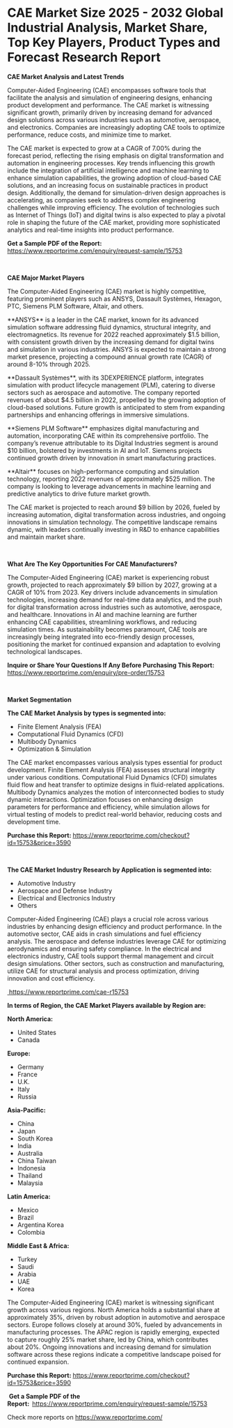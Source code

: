 <p><h1>CAE Market Size 2025 - 2032 Global Industrial Analysis, Market Share, Top Key Players, Product Types and Forecast Research Report</h1></p><p><strong>CAE Market Analysis and Latest Trends</strong></p>
<p><p>Computer-Aided Engineering (CAE) encompasses software tools that facilitate the analysis and simulation of engineering designs, enhancing product development and performance. The CAE market is witnessing significant growth, primarily driven by increasing demand for advanced design solutions across various industries such as automotive, aerospace, and electronics. Companies are increasingly adopting CAE tools to optimize performance, reduce costs, and minimize time to market.</p><p>The CAE market is expected to grow at a CAGR of 7.00% during the forecast period, reflecting the rising emphasis on digital transformation and automation in engineering processes. Key trends influencing this growth include the integration of artificial intelligence and machine learning to enhance simulation capabilities, the growing adoption of cloud-based CAE solutions, and an increasing focus on sustainable practices in product design. Additionally, the demand for simulation-driven design approaches is accelerating, as companies seek to address complex engineering challenges while improving efficiency. The evolution of technologies such as Internet of Things (IoT) and digital twins is also expected to play a pivotal role in shaping the future of the CAE market, providing more sophisticated analytics and real-time insights into product performance.</p></p>
<p><strong>Get a Sample PDF of the Report:&nbsp;</strong> <a href="https://www.reportprime.com/enquiry/request-sample/15753?utm_campaign=1420&utm_medium=2&utm_source=Github&utm_content=ia&utm_term=20032025&utm_id=cae">https://www.reportprime.com/enquiry/request-sample/15753</a></p>
<p>&nbsp;</p>
<p><strong>CAE Major Market Players</strong></p>
<p><p>The Computer-Aided Engineering (CAE) market is highly competitive, featuring prominent players such as ANSYS, Dassault Systèmes, Hexagon, PTC, Siemens PLM Software, Altair, and others. </p><p>**ANSYS** is a leader in the CAE market, known for its advanced simulation software addressing fluid dynamics, structural integrity, and electromagnetics. Its revenue for 2022 reached approximately $1.5 billion, with consistent growth driven by the increasing demand for digital twins and simulation in various industries. ANSYS is expected to maintain a strong market presence, projecting a compound annual growth rate (CAGR) of around 8-10% through 2025.</p><p>**Dassault Systèmes**, with its 3DEXPERIENCE platform, integrates simulation with product lifecycle management (PLM), catering to diverse sectors such as aerospace and automotive. The company reported revenues of about $4.5 billion in 2022, propelled by the growing adoption of cloud-based solutions. Future growth is anticipated to stem from expanding partnerships and enhancing offerings in immersive simulations.</p><p>**Siemens PLM Software** emphasizes digital manufacturing and automation, incorporating CAE within its comprehensive portfolio. The company’s revenue attributable to its Digital Industries segment is around $10 billion, bolstered by investments in AI and IoT. Siemens projects continued growth driven by innovation in smart manufacturing practices.</p><p>**Altair** focuses on high-performance computing and simulation technology, reporting 2022 revenues of approximately $525 million. The company is looking to leverage advancements in machine learning and predictive analytics to drive future market growth.</p><p>The CAE market is projected to reach around $9 billion by 2026, fueled by increasing automation, digital transformation across industries, and ongoing innovations in simulation technology. The competitive landscape remains dynamic, with leaders continually investing in R&D to enhance capabilities and maintain market share.</p></p>
<p>&nbsp;</p>
<p><strong>What Are The Key Opportunities For CAE Manufacturers?</strong></p>
<p><p>The Computer-Aided Engineering (CAE) market is experiencing robust growth, projected to reach approximately $9 billion by 2027, growing at a CAGR of 10% from 2023. Key drivers include advancements in simulation technologies, increasing demand for real-time data analytics, and the push for digital transformation across industries such as automotive, aerospace, and healthcare. Innovations in AI and machine learning are further enhancing CAE capabilities, streamlining workflows, and reducing simulation times. As sustainability becomes paramount, CAE tools are increasingly being integrated into eco-friendly design processes, positioning the market for continued expansion and adaptation to evolving technological landscapes.</p></p>
<p><strong>Inquire or Share Your Questions If Any Before Purchasing This Report:</strong> <a href="https://www.reportprime.com/enquiry/pre-order/15753?utm_campaign=1420&utm_medium=2&utm_source=Github&utm_content=ia&utm_term=20032025&utm_id=cae">https://www.reportprime.com/enquiry/pre-order/15753</a></p>
<p>&nbsp;</p>
<p><strong>Market Segmentation</strong></p>
<p><strong>The CAE Market Analysis by types is segmented into:</strong></p>
<p><ul><li>Finite Element Analysis (FEA)</li><li>Computational Fluid Dynamics (CFD)</li><li>Multibody Dynamics</li><li>Optimization & Simulation</li></ul></p>
<p><p>The CAE market encompasses various analysis types essential for product development. Finite Element Analysis (FEA) assesses structural integrity under various conditions. Computational Fluid Dynamics (CFD) simulates fluid flow and heat transfer to optimize designs in fluid-related applications. Multibody Dynamics analyzes the motion of interconnected bodies to study dynamic interactions. Optimization focuses on enhancing design parameters for performance and efficiency, while simulation allows for virtual testing of models to predict real-world behavior, reducing costs and development time.</p></p>
<p><strong>Purchase this Report:&nbsp;</strong><a href="https://www.reportprime.com/checkout?id=15753&price=3590&utm_campaign=1420&utm_medium=2&utm_source=Github&utm_content=ia&utm_term=20032025&utm_id=cae">https://www.reportprime.com/checkout?id=15753&price=3590</a></p>
<p>&nbsp;</p>
<p><strong>The CAE Market Industry Research by Application is segmented into:</strong></p>
<p><ul><li>Automotive Industry</li><li>Aerospace and Defense Industry</li><li>Electrical and Electronics Industry</li><li>Others</li></ul></p>
<p><p>Computer-Aided Engineering (CAE) plays a crucial role across various industries by enhancing design efficiency and product performance. In the automotive sector, CAE aids in crash simulations and fuel efficiency analysis. The aerospace and defense industries leverage CAE for optimizing aerodynamics and ensuring safety compliance. In the electrical and electronics industry, CAE tools support thermal management and circuit design simulations. Other sectors, such as construction and manufacturing, utilize CAE for structural analysis and process optimization, driving innovation and cost efficiency.</p></p>
<p><a href="https://www.reportprime.com/cae-r15753?utm_campaign=1420&utm_medium=2&utm_source=Github&utm_content=ia&utm_term=20032025&utm_id=cae">&nbsp;https://www.reportprime.com/cae-r15753</a></p>
<p><strong>In terms of Region, the CAE Market Players available by Region are:</strong></p>
<p>
    <p> <strong> North America: </strong>
        <ul>
            <li>United States</li>
            <li>Canada</li>
        </ul>
        </p> 
    <p> <strong> Europe: </strong>
        <ul>
            <li>Germany</li>
            <li>France</li>
            <li>U.K.</li>
            <li>Italy</li>
            <li>Russia</li>
        </ul>
        </p> 
    <p> <strong> Asia-Pacific: </strong>
        <ul>
            <li>China</li>
            <li>Japan</li>
            <li>South Korea</li>
            <li>India</li>
            <li>Australia</li>
            <li>China Taiwan</li>
            <li>Indonesia</li>
            <li>Thailand</li>
            <li>Malaysia</li>
        </ul>
        </p> 
    <p> <strong> Latin America: </strong>
        <ul>
            <li>Mexico</li>
            <li>Brazil</li>
            <li>Argentina Korea</li>
            <li>Colombia</li>
        </ul>
        </p> 
    <p> <strong> Middle East & Africa: </strong>
        <ul>
            <li>Turkey</li>
            <li>Saudi</li>
            <li>Arabia</li>
            <li>UAE</li>
            <li>Korea</li>
        </ul>
    </p>
    </p>
<p><p>The Computer-Aided Engineering (CAE) market is witnessing significant growth across various regions. North America holds a substantial share at approximately 35%, driven by robust adoption in automotive and aerospace sectors. Europe follows closely at around 30%, fueled by advancements in manufacturing processes. The APAC region is rapidly emerging, expected to capture roughly 25% market share, led by China, which contributes about 20%. Ongoing innovations and increasing demand for simulation software across these regions indicate a competitive landscape poised for continued expansion.</p></p>
<p><strong>Purchase this Report: </strong><a href="https://www.reportprime.com/checkout?id=15753&price=3590&utm_campaign=1420&utm_medium=2&utm_source=Github&utm_content=ia&utm_term=20032025&utm_id=cae">https://www.reportprime.com/checkout?id=15753&price=3590</a></p>
<p>&nbsp;<strong>Get a Sample PDF of the Report:&nbsp;&nbsp;</strong><a href="https://www.reportprime.com/enquiry/request-sample/15753?utm_campaign=1420&utm_medium=2&utm_source=Github&utm_content=ia&utm_term=20032025&utm_id=cae">https://www.reportprime.com/enquiry/request-sample/15753</a></p>
<p><strong></strong></p>
<p>Check more reports on <a href="https://www.reportprime.com/?utm_campaign=1420&utm_medium=2&utm_source=Github&utm_content=ia&utm_term=20032025&utm_id=cae">https://www.reportprime.com/</a></p>